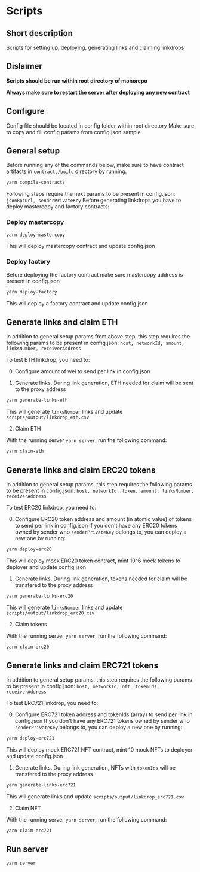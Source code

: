 # Scripts

## Short description

Scripts for setting up, deploying, generating links and claiming linkdrops

## Dislaimer

**Scripts should be run within root directory of monorepo**

**Always make sure to restart the server after deploying any new contract**

## Configure

Config file should be located in config folder within root directory
Make sure to copy and fill config params from config.json.sample

## General setup

Before running any of the commands below, make sure to have contract artifacts in `contracts/build` directory by running:

```bash
yarn compile-contracts
```

Following steps require the next params to be present in config.json: `jsonRpcUrl, senderPrivateKey`
Before generating linkdrops you have to deploy mastercopy and factory contracts:

### Deploy mastercopy

```bash
yarn deploy-mastercopy
```
This will deploy mastercopy contract and update config.json

### Deploy factory

Before deploying the factory contract make sure mastercopy address is present in config.json

```bash
yarn deploy-factory
```
This will deploy a factory contract and update config.json


## Generate links and claim ETH
In addition to general setup params from above step, this step requires the following params to be present in config.json: `host, networkId, amount, linksNumber, receiverAddress`

To test ETH linkdrop, you need to:

0. Configure amount of wei to send per link in config.json

1. Generate links. During link generation, ETH needed for claim will be sent to the proxy address
```bash
yarn generate-links-eth
```
This will generate `linksNumber` links and update `scripts/output/linkdrop_eth.csv`

2. Claim ETH

With the running server `yarn server`, run the following command: 

```bash
yarn claim-eth
```

## Generate links and claim ERC20 tokens
In addition to general setup params, this step requires the following params to be present in config.json: `host, networkId, token, amount, linksNumber, receiverAddress`

To test ERC20 linkdrop, you need to:

0. Configure ERC20 token address and amount (in atomic value) of tokens to send per link in config.json
If you don't have any ERC20 tokens owned by sender who `senderPrivateKey` belongs to, you can deploy a new one by running:
```bash
yarn deploy-erc20
```
This will deploy mock ERC20 token contract, mint 10^6 mock tokens to deployer and update config.json

1. Generate links. During link generation, tokens needed for claim will be transfered to the proxy address
```bash
yarn generate-links-erc20
```
This will generate `linksNumber` links and update `scripts/output/linkdrop_erc20.csv`

2. Claim tokens

With the running server `yarn server`, run the following command: 

```bash
yarn claim-erc20
```

## Generate links and claim ERC721 tokens
In addition to general setup params, this step requires the following params to be present in config.json: `host, networkId, nft, tokenIds, receiverAddress`

To test ERC721 linkdrop, you need to:

0. Configure ERC721 token address and tokenIds (array) to send per link in config.json
If you don't have any ERC721 tokens owned by sender who `senderPrivateKey` belongs to, you can deploy a new one by running:
```bash
yarn deploy-erc721
```
This will deploy mock ERC721 NFT contract, mint 10 mock NFTs to deployer and update config.json

1. Generate links. During link generation, NFTs with `tokenIds` will be transfered to the proxy address
```bash
yarn generate-links-erc721
```
This will generate links and update `scripts/output/linkdrop_erc721.csv`

2. Claim NFT

With the running server `yarn server`, run the following command: 

```bash
yarn claim-erc721
```

## Run server

```bash
yarn server
```
